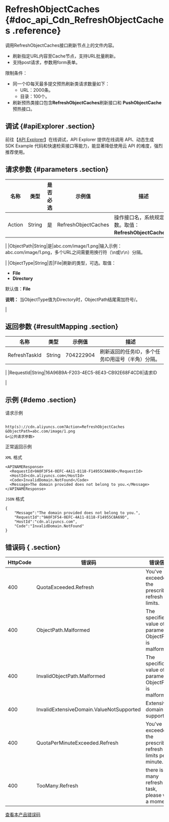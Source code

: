 # RefreshObjectCaches {#doc_api_Cdn_RefreshObjectCaches .reference}

调用RefreshObjectCaches接口刷新节点上的文件内容。

-   刷新指定URL内容至Cache节点，支持URL批量刷新。
-   支持post请求，参数用form表单。

限制条件：

-   同一个ID每天最多提交预热刷新类请求数量如下：
    -   URL：2000条。
    -   目录：100个。
-   刷新预热类接口包含**RefreshObjectCaches**刷新接口和 **PushObjectCache**预热接口。

## 调试 {#apiExplorer .section}

前往【[API Explorer](https://api.aliyun.com/#product=Cdn&api=RefreshObjectCaches)】在线调试，API Explorer 提供在线调用 API、动态生成 SDK Example 代码和快速检索接口等能力，能显著降低使用云 API 的难度，强烈推荐使用。

## 请求参数 {#parameters .section}

|名称|类型|是否必选|示例值|描述|
|--|--|----|---|--|
|Action|String|是|RefreshObjectCaches|操作接口名，系统规定参数。取值：**RefreshObjectCaches**。

 |
|ObjectPath|String|是|abc.com/image/1.png|输入示例：abc.com/image/1.png，多个URL之间需要用换行符（\\n或\\r\\n）分隔。

 |
|ObjectType|String|否|File|刷新的类型，可选。取值：

 -   **File**
-   **Directory**

 默认值：**File**

 **说明：** 当ObjectType值为Directory时，ObjectPath结尾需加符号/。

 |

## 返回参数 {#resultMapping .section}

|名称|类型|示例值|描述|
|--|--|---|--|
|RefreshTaskId|String|704222904|刷新返回的任务ID，多个任务ID用逗号（半角）分隔。

 |
|RequestId|String|16A96B9A-F203-4EC5-8E43-CB92E68F4CD8|请求ID

 |

## 示例 {#demo .section}

请求示例

``` {#request_demo}

http(s)://cdn.aliyuncs.com?Action=RefreshObjectCaches
&ObjectPath=abc.com/image/1.png
&<公共请求参数>

```

正常返回示例

`XML` 格式

``` {#xml_return_success_demo}
<APINAMEResponse>
  <RequestId>9A0F3F54-0EFC-4A11-8118-F14955C8A69D</RequestId>
  <HostId>cdn.aliyuncs.com</HostId>
  <Code>InvalidDomain.NotFound</Code>
  <Message>The domain provided does not belong to you.</Message>
</APINAMEResponse>

```

`JSON` 格式

``` {#json_return_success_demo}
{
	"Message":"The domain provided does not belong to you.",
	"RequestId":"9A0F3F54-0EFC-4A11-8118-F14955C8A69D",
	"HostId":"cdn.aliyuncs.com",
	"Code":"InvalidDomain.NotFound"
}
```

## 错误码 { .section}

|HttpCode|错误码|错误信息|描述|
|--------|---|----|--|
|400|QuotaExceeded.Refresh|You've exceeded the prescribed refresh limits.|超出当日刷新限制。今日刷新数已用完。您可以通过刷新接口查询今日的刷新次数。|
|400|ObjectPath.Malformed|The specified value of parameter ObjectPath is malformed.|参数ObjectPath值格式错误。输入示例：abc.com/image/1.png。多个URL之间需要用换行符（\\n 或 \\r\\n）分隔。|
|400|InvalidObjectPath.Malformed|The specific value of parameter ObjectPath is malformed.|参数ObjectPath值格式错误。输入示例：abc.com/image/1.png。多个URL之间需要用换行符（\\n 或 \\r\\n）分隔。|
|400|InvalidExtensiveDomain.ValueNotSupported|Extensive domain not supported.|该操作不支持泛域名。|
|400|QuotaPerMinuteExceeded.Refresh|You've exceeded the prescribed refresh limits per minute.|每分钟刷新频率超过上限。|
|400|TooMany.Refresh|there is too many refresh task, please wait a moment.|刷新任务太多，请您稍后再试。|

[查看本产品错误码](https://error-center.aliyun.com/status/product/Cdn)

